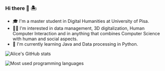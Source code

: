 ### Hi there 👋 🏝

- 🎓 I'm a master student in Digital Humanities at University of Pisa.
- 👩‍💻 I'm interested in data management, 3D digitalization, Human Computer Interaction and in anything that combines Computer Science with human and social aspects.
- 🧠 I'm currently learning Java and Data processing in Python.

![Alice's GitHub stats](https://github-readme-stats.vercel.app/api?username=alisola21&theme=onedark&show_icons=true)


![Most used programming languages](https://github-readme-stats.vercel.app/api/top-langs/?username=alisola21&layout=compact&theme=onedark)
